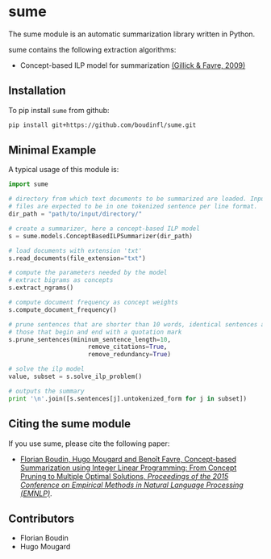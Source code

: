# sume

The sume module is an automatic summarization library written in Python.

sume contains the following extraction algorithms:

  * Concept-based ILP model for summarization
    [(Gillick & Favre, 2009)](http://www.aclweb.org/anthology/W09-1802)

## Installation

To pip install `sume` from github:

```bash
pip install git+https://github.com/boudinfl/sume.git
```

## Minimal Example

A typical usage of this module is:

```python
import sume

# directory from which text documents to be summarized are loaded. Input
# files are expected to be in one tokenized sentence per line format.
dir_path = "path/to/input/directory/"

# create a summarizer, here a concept-based ILP model
s = sume.models.ConceptBasedILPSummarizer(dir_path)

# load documents with extension 'txt'
s.read_documents(file_extension="txt")

# compute the parameters needed by the model
# extract bigrams as concepts
s.extract_ngrams()

# compute document frequency as concept weights
s.compute_document_frequency()

# prune sentences that are shorter than 10 words, identical sentences and
# those that begin and end with a quotation mark
s.prune_sentences(mininum_sentence_length=10,
                      remove_citations=True,
                      remove_redundancy=True)

# solve the ilp model
value, subset = s.solve_ilp_problem()

# outputs the summary
print '\n'.join([s.sentences[j].untokenized_form for j in subset])
```

## Citing the sume module

If you use sume, please cite the following paper:

  * [Florian Boudin, Hugo Mougard and Benoît Favre, Concept-based Summarization
    using Integer Linear Programming: From Concept Pruning to Multiple Optimal
    Solutions, *Proceedings of the 2015 Conference on Empirical Methods in 
    Natural Language Processing (EMNLP)*](http://aclweb.org/anthology/D15-1220).

## Contributors

* Florian Boudin
* Hugo Mougard